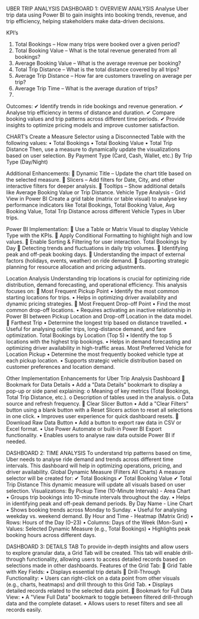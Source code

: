 
UBER TRIP ANALYSIS
DASHBOARD 1: OVERVIEW ANALYSIS
Analyse Uber trip data using Power BI to gain insights into booking trends, revenue, and trip efficiency, helping stakeholders make data-driven decisions.

KPI’s
1.	Total Bookings – How many trips were booked over a given period?
2.	Total Booking Value – What is the total revenue generated from all bookings?
3.	Average Booking Value – What is the average revenue per booking?
4.	Total Trip Distance – What is the total distance covered by all trips?
5.	Average Trip Distance – How far are customers traveling on average per trip?
6.	Average Trip Time – What is the average duration of trips?
7.	
Outcomes:
✔ Identify trends in ride bookings and revenue generation.
✔ Analyse trip efficiency in terms of distance and duration.
✔ Compare booking values and trip patterns across different time periods.
✔ Provide insights to optimize pricing models and improve customer satisfaction.

CHART’s
Create a Measure Selector using a Disconnected Table with the following values:
•	Total Bookings
•	Total Booking Value
•	Total Trip Distance
Then, use a measure to dynamically update the visualizations based on user selection.
By Payment Type (Card, Cash, Wallet, etc.)
By Trip Type (Day/Night)

Additional Enhancements:
	Dynamic Title – Update the chart title based on the selected measure.
	Slicers – Add filters for Date, City, and other interactive filters for deeper analysis.
	Tooltips – Show additional details like Average Booking Value or Trip Distance.
Vehicle Type Analysis - Grid View in Power BI
Create a grid table (matrix or table visual) to analyse key performance indicators like Total Bookings, Total Booking Value, Avg Booking Value, Total Trip Distance across different Vehicle Types in Uber trips.

Power BI Implementation:
	Use a Table or Matrix Visual to display Vehicle Type with the KPIs.
	Apply Conditional Formatting to highlight high and low values.
	Enable Sorting & Filtering for user interaction.
Total Bookings by Day
	Detecting trends and fluctuations in daily trip volumes.
	Identifying peak and off-peak booking days.
	Understanding the impact of external factors (holidays, events, weather) on ride demand.
	Supporting strategic planning for resource allocation and pricing adjustments.

Location Analysis
Understanding trip locations is crucial for optimizing ride distribution, demand forecasting, and operational efficiency. This analysis focuses on:
	Most Frequent Pickup Point
•	Identify the most common starting locations for trips.
•	Helps in optimizing driver availability and dynamic pricing strategies.
	Most Frequent Drop-off Point
•	Find the most common drop-off locations.
•	Requires activating an inactive relationship in Power BI between Pickup Location and Drop-off Location in the data model.
	Farthest Trip
•	Determine the longest trip based on distance travelled.
•	Useful for analysing outlier trips, long-distance demand, and fare optimization.
Total Bookings by Location (Top 5)
•	Identify the top 5 locations with the highest trip bookings.
•	Helps in demand forecasting and optimizing driver availability in high-traffic areas.
Most Preferred Vehicle for Location Pickup
•	Determine the most frequently booked vehicle type at each pickup location.
•	Supports strategic vehicle distribution based on customer preferences and location demand.

Other Implementation Enhancements for Uber Trip Analysis Dashboard
	Bookmark for Data Details 
•	Add a "Data Details" bookmark to display a pop-up or side panel explaining:
o	Meaning of key metrics (Total Bookings, Total Trip Distance, etc.).
o	Description of tables used in the analysis.
o	Data source and refresh frequency.
	Clear Slicer Button 
•	Add a "Clear Filters" button using a blank button with a Reset Slicers action to reset all selections in one click.
•	Improves user experience for quick dashboard resets.
	Download Raw Data Button 
•	Add a button to export raw data in CSV or Excel format.
•	Use Power Automate or built-in Power BI Export functionality.
•	Enables users to analyse raw data outside Power BI if needed.


DASHBOARD 2: TIME ANALYSIS
To understand trip patterns based on time, Uber needs to analyse ride demand and trends across different time intervals. This dashboard will help in optimizing operations, pricing, and driver availability.
Global Dynamic Measure (Filters All Charts)
A measure selector will be created for:
✔ Total Bookings
✔ Total Booking Value
✔ Total Trip Distance
This dynamic measure will update all visuals based on user selection.
Visualizations:
By Pickup Time (10-Minute Intervals) - Area Chart
•	Groups trip bookings into 10-minute intervals throughout the day.
•	Helps in identifying peak and off-peak demand periods.
By Day Name - Line Chart
•	Shows booking trends across Monday to Sunday.
•	Useful for analysing weekday vs. weekend demand.
By Hour and Time - Heatmap (Matrix Grid)
•	Rows: Hours of the Day (0–23)
•	Columns: Days of the Week (Mon-Sun)
•	Values: Selected Dynamic Measure (e.g., Total Bookings)
•	Highlights peak booking hours across different days.

DASHBOARD 3: DETAILS TAB
To provide in-depth insights and allow users to explore granular data, a Grid Tab will be created. This tab will enable drill-through functionality, allowing users to access detailed records based on selections made in other dashboards.
Features of the Grid Tab:
	Grid Table with Key Fields:
•	Displays essential trip details
	Drill-Through Functionality:
•	Users can right-click on a data point from other visuals (e.g., charts, heatmaps) and drill through to this Grid Tab.
•	Displays detailed records related to the selected data point.
	Bookmark for Full Data View:
•	A "View Full Data" bookmark to toggle between filtered drill-through data and the complete dataset.
•	Allows users to reset filters and see all records easily.

